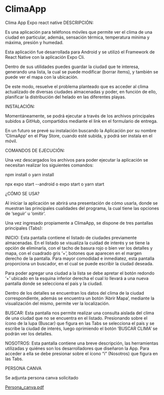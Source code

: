 # ClimaApp
Clima App Expo react native
DESCRIPCIÓN:

Es una aplicación para teléfonos móviles que permite ver el clima de una ciudad en particular, además, sensación térmica, temperatura mínima y máxima, presión y humedad.

Esta aplicación fue desarrollada para Android y se utilizó el Framework de React Native con la aplicación Expo Cli.

Dentro de sus utilidades puedes guardar la ciudad que te interesa, generando una lista, la cual se puede modificar (borrar ítems), y también se puede ver el mapa con la ubicación.
 
De este modo, resuelve el problema planteado que es acceder al clima actualizado de diversas ciudades almacenadas y poder, en función de ello, planificar la distribución del helado en las diferentes playas.


INSTALACIÓN: 
 
Momentáneamente, se podrá ejecutar a través de los archivos principales subidos a GitHub, compartidos mediante el link en el formulario de entrega.

En un futuro se prevé su instalación buscando la Aplicación por su nombre ‘ClimaApp’ en el Play Store, cuando esté subida, y podrá ser instala en el móvil.


COMANDOS DE EJECUCIÓN:

Una vez descargados los archivos para poder ejecutar la aplicación se necesitan realizar los siguientes comandos:

npm install o yarn install

npx expo start --android o expo start o yarn start


¿CÓMO SE USA?

Al iniciar la aplicación se abrirá una presentación de cómo usarla, donde se muestran las principales cualidades del programa, la cual tiene las opciones de ‘seguir’ u ‘omitir’.

Una vez ingresado propiamente a ClimaApp, se dispone de tres pantallas principales (Tabs):

INICIO: Esta pantalla contiene el listado de ciudades previamente almacenadas. En el listado se visualiza la cuidad de interés y se tiene la opción de eliminarla, con el tacho de basura rojo o bien ver los detalles y mapa, con el cuadrado gris ‘+’, botones que aparecen en el margen derecho de la pantalla. Para mayor comodidad e inmediatez, esta pantalla proporciona un buscador, en el cual se puede escribir la ciudad deseada. 

Para poder agregar una ciudad a la lista se debe apretar el botón redondo ‘+’ ubicado en la esquina inferior derecha el cual lo llevará a una nueva pantalla donde se selecciona el país y la ciudad.

Dentro de los detalles se encuentran los datos del clima de la ciudad correspondiente, además se encuentra un botón ‘Abrir Mapa’, mediante la visualización del mismo, permite ver la localización.

BUSCAR: Esta pantalla nos permite realizar una consulta aislada del clima de una ciudad que no se encuentra en el listado. Presionando sobre el ícono de la lupa (Buscar) que figura en las Tabs se selecciona el país y se escribe la ciudad  de interés, luego oprimiendo el botón ‘BUSCAR CLIMA’ se podrán ver los detalles.

NOSOTROS: Esta pantalla contiene una breve descripción, las herramientas utilizadas y quiénes son los desarrolladores que diseñaron la App. Para acceder a ella se debe presionar sobre el ícono “i” (Nosotros) que figura en las Tabs.

PERSONA CANVA

Se adjunta persona canva solicitado

[Persona_canva.pdf](https://github.com/NicoCartellone/ClimaApp/files/7614338/Persona_canva.pdf)


